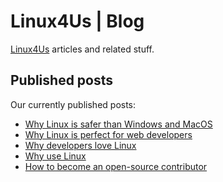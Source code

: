 # Linux4Us | Blog 
[Linux4Us](https://www.linux4us.com) articles and related stuff.

## Published posts
Our currently published posts:
* [Why Linux is safer than Windows and MacOS](https://www.linux4us.com/2020/10/why-linux-is-safer-than-windows-and.html)
* [Why Linux is perfect for web developers](https://www.linux4us.com/2020/10/why-linux-is-perfect-for-web-developers.html)
* [Why developers love Linux](https://www.linux4us.com/2020/09/why-developers-love-linux.html)
* [Why use Linux](https://www.linux4us.com/2020/09/why-use-linux.html)
* [How to become an open-source contributor](https://www.linux4us.com/2020/09/how-to-become-open-source-contributor.html)
